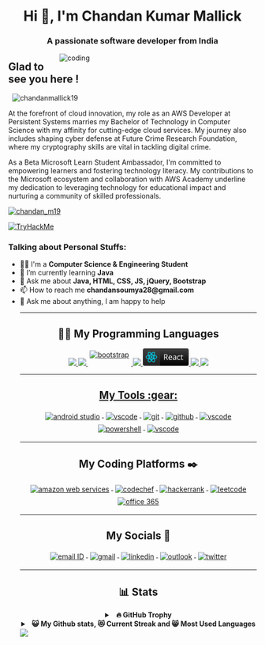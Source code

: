 <!DOCTYPE html>
<html lang="en">
<head>
    <meta charset="UTF-8">
    <meta http-equiv="X-UA-Compatible" content="IE=edge">
    <meta name="viewport" content="width=device-width, initial-scale=1.0">
</head>
<body>
 <!--   <p align="center"><img src="https://github-hero-readme.vercel.app/api?username=chandanmallick19&linkedin=chandanmallick19&twitter=ChandanM19" /> -->
<h1 align="center">Hi 👋, I'm Chandan Kumar Mallick</h1>
<h3 align="center">A passionate software developer from India</h3>
<img align="right" alt="coding" width="400" src="https://i.pinimg.com/originals/e8/f4/53/e8f453469a3ec97ecd354df465d73913.gif">

<h2>Glad to see you here !</h2> &nbsp;&nbsp;<img src="https://komarev.com/ghpvc/?username=chandanmallick19&label=Profile%20views&color=0e75b6&style=flat" alt="chandanmallick19" />

<p>At the forefront of cloud innovation, my role as an AWS Developer at Persistent Systems marries my Bachelor of Technology in Computer Science with my affinity for cutting-edge cloud services. My journey also includes shaping cyber defense at Future Crime Research Foundation, where my cryptography skills are vital in tackling digital crime.

As a Beta Microsoft Learn Student Ambassador, I'm committed to empowering learners and fostering technology literacy. My contributions to the Microsoft ecosystem and collaboration with AWS Academy underline my dedication to leveraging technology for educational impact and nurturing a community of skilled professionals.</p>

<p align="left"> <a href="https://twitter.com/chandan_m19" target="blank"><img src="https://img.shields.io/twitter/follow/chandan_m19?logo=twitter&style=for-the-badge" alt="chandan_m19"></a> </p>

<p align="left"> <a href="https://tryhackme.com/p/chandan19" target="blank"><img src="https://tryhackme-badges.s3.amazonaws.com/chandan19.png" alt="TryHackMe"></a></p>

<h3> Talking about Personal Stuffs:</h3>
<ul>
<li> 👨‍🎓 I'm a <b>Computer Science & Engineering Student</b></li>

<li> 🌱 I’m currently learning <b>Java</b></li>

<li> 💬 Ask me about <b>Java, HTML, CSS, JS, jQuery, Bootstrap</b></li>

<li> 📫 How to reach me <b>chandansoumya28@gmail.com</b></li>

<li> 💬 Ask me about anything, I am happy to help</li>

---

<h2 align="center"> 👨‍💻 My Programming Languages</h2>
<p align="center">
<a href="https://www.w3schools.com/html/default.asp">
    <img src="https://raw.githubusercontent.com/klaasnicolaas/ColoredBadges/master/svg/dev/languages/html.svg">
</a>
<a href="https://www.w3schools.com/css/default.asp">
    <img src="https://raw.githubusercontent.com/klaasnicolaas/ColoredBadges/master/svg/dev/languages/css3.svg">
</a>
<a href="https://getbootstrap.com/">
    <img src="https://raw.githubusercontent.com/klaasnicolaas/ColoredBadges/master/svg/dev/frameworks/bootstrap.svg" alt="bootstrap" style="vertical-align:top; margin:4px">
</a>
<a href="https://developer.mozilla.org/en-US/docs/Web/JavaScript">
    <img src="https://raw.githubusercontent.com/klaasnicolaas/ColoredBadges/master/svg/dev/languages/js.svg">
</a>   
<a href="https://reactjs.org/">
    <img src="https://github.com/Cusatelli/Colored-Badges/blob/main/svg/frameworks/react.svg" height="35" />
</a>
<a href="https://docs.oracle.com/en/java/">
    <img src="https://raw.githubusercontent.com/klaasnicolaas/ColoredBadges/master/svg/dev/languages/java.svg">
</a>
    <a href="https://docs.oracle.com/en/java/">
    <img src="https://github.com/klaasnicolaas/ColoredBadges/blob/master/svg/dev/languages/python.svg">
</p>

---

<h2 align="center">My Tools :gear: </h2>
<p align="center">
    
<a href="https://developer.android.com/studio">
    <img src="https://github.com/klaasnicolaas/ColoredBadges/blob/master/svg/dev/tools/android_studio.svg" alt="android studio" style="vertical-align:top; margin:4px">
</a>
    
<a href="https://www.eclipse.org/">
    <img src="https://raw.githubusercontent.com/klaasnicolaas/ColoredBadges/master/svg/dev/tools/eclipse.svg" alt="vscode" style="vertical-align:top; margin:4px">
</a>
    
<a href="https://git-scm.com">
    <img src="https://raw.githubusercontent.com/klaasnicolaas/ColoredBadges/prod/svg/dev/tools/git.svg" alt="git" style="vertical-align:top; margin:4px">
</a>
    
<a href="https://github.com/chandanmallick19">
    <img src="https://raw.githubusercontent.com/klaasnicolaas/ColoredBadges/prod/svg/dev/services/github.svg" alt="github" style="vertical-align:top; margin:4px">
</a>
    
<a href="https://www.jetbrains.com/idea/">
    <img src="https://raw.githubusercontent.com/klaasnicolaas/ColoredBadges/master/svg/dev/tools/jetbrains_intellij.svg" alt="vscode" style="vertical-align:top; margin:4px">
</a>

<a href="https://learn.microsoft.com/en-us/powershell/">
    <img src="https://github.com/klaasnicolaas/ColoredBadges/blob/master/svg/dev/tools/powershell.svg" alt="powershell" style="vertical-align:top; margin:4px">
</a>
    
<a href="https://code.visualstudio.com/">
    <img src="https://raw.githubusercontent.com/klaasnicolaas/ColoredBadges/master/svg/dev/tools/visualstudio_code.svg" alt="vscode" style="vertical-align:top; margin:4px">
</a>
    
</p>
    
---
<h2 align="center">My Coding Platforms ✒️</h2>
<p align="center">
    
<a href="https://aws.amazon.com/">
    <img src="https://github.com/klaasnicolaas/ColoredBadges/blob/master/svg/dev/services/aws.svg" alt="amazon web services" style="vertical-align:top; margin:4px">
</a>

<a href="https://aws.amazon.com/">
    <img src="https://github.com/klaasnicolaas/ColoredBadges/blob/master/svg/dev/services/codechef.svg" alt="codechef" style="vertical-align:top; margin:4px">
</a>
    
<a href="https://www.hackerrank.com/chandansoumya28">
    <img src="https://github.com/klaasnicolaas/ColoredBadges/blob/master/svg/dev/services/hackerrank.svg" alt="hackerrank" style="vertical-align:top; margin:4px">
</a>
    
<a href="https://leetcode.com/chandanmallick19/">
    <img src="https://github.com/klaasnicolaas/ColoredBadges/blob/master/svg/dev/services/leetcode.svg" alt="leetcode" style="vertical-align:top; margin:4px">
</a>
    
<a href="chandansoumya28@outlook.com">
    <img src="https://github.com/klaasnicolaas/ColoredBadges/blob/master/svg/dev/services/office_365.svg" alt="office 365" style="vertical-align:top; margin:4px">
</a>
    
</p>

---
    
<h2 align="center">My Socials 🤝</h2>
    <p align="center">
    
<a href="chandansoumya28@outlook.com">
    <img src="https://github.com/klaasnicolaas/ColoredBadges/blob/master/svg/social/email_me.svg" alt="email ID" style="vertical-align:top; margin:4px">
</a>
    
<a href="chandansoumy28@gmail.com">
    <img src="https://github.com/klaasnicolaas/ColoredBadges/blob/master/svg/social/gmail.svg" alt="gmail" style="vertical-align:top; margin:4px">
</a>
    
<a href="https://www.linkedin.com/in/chandanmallick19/">
    <img src="https://github.com/klaasnicolaas/ColoredBadges/blob/master/svg/social/linkedin.svg" alt="linkedin" style="vertical-align:top; margin:4px">
</a>
    
<a href="chandansoumya28@soau.onmicrosoft.com">
    <img src="https://github.com/klaasnicolaas/ColoredBadges/blob/master/svg/social/outlook.svg" alt="outlook" style="vertical-align:top; margin:4px">
</a>
    
<a href="https://twitter.com/Chandan_M19">
    <img src="https://github.com/klaasnicolaas/ColoredBadges/blob/master/svg/social/twitter.svg" alt="twitter" style="vertical-align:top; margin:4px">
</a>

</p>
    
---
    
<h2 align="center">📊 Stats</h2>
    
<details>
    
  <summary align="center">&nbsp;&nbsp;<b>🔥 GitHub Trophy</summary>
  <br/>
<p align="center"> <a href="https://github.com/ryo-ma/github-profile-trophy"><img src="https://github-profile-trophy.vercel.app/?username=chandanmallick19" alt="chandanmallick19" /></a> </p>
    </details>

<details>
  <summary align="center">&nbsp;&nbsp;<b>😺 My Github stats, 😻 Current Streak and 😸 Most Used Languages</summary>
  <br/>
<p> <img align="left" src="https://github-readme-stats.vercel.app/api/top-langs?username=chandanmallick19&show_icons=true&theme=dark&title_color=00e8ff&text_color=ffffff&locale=en&layout=compact" alt="chandanmallick19" width="280" height="150">
    <img align="center" src="https://github-readme-stats.vercel.app/api?username=chandanmallick19&show_icons=true&theme=dark&title_color=00d5ff&text_color=ffffff&locale=en" alt="chandanmallick19" width="300" height="150">
    <img align="right" src="https://github-readme-streak-stats.herokuapp.com/?user=chandanmallick19&theme=dark" alt="chandanmallick19" width="350" height="150">
</p>      
</details>

<img align="center" src="https://quotes-github-readme.vercel.app/api?type=horizontal&theme=dark">
</body>
</html>
